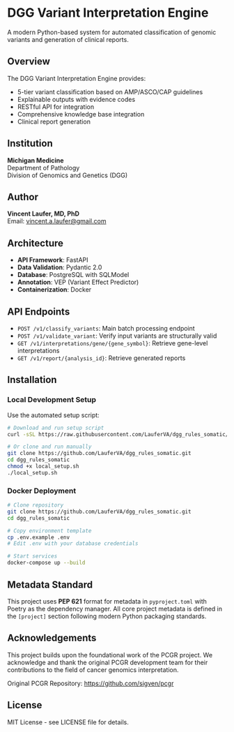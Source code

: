 # DGG Variant Interpretation Engine

A modern Python-based system for automated classification of genomic variants and generation of clinical reports.

## Overview

The DGG Variant Interpretation Engine provides:
- 5-tier variant classification based on AMP/ASCO/CAP guidelines
- Explainable outputs with evidence codes
- RESTful API for integration
- Comprehensive knowledge base integration
- Clinical report generation

## Institution

**Michigan Medicine**  
Department of Pathology  
Division of Genomics and Genetics (DGG)

## Author

**Vincent Laufer, MD, PhD**  
Email: vincent.a.laufer@gmail.com

## Architecture

- **API Framework**: FastAPI
- **Data Validation**: Pydantic 2.0
- **Database**: PostgreSQL with SQLModel
- **Annotation**: VEP (Variant Effect Predictor)
- **Containerization**: Docker

## API Endpoints

- `POST /v1/classify_variants`: Main batch processing endpoint
- `POST /v1/validate_variant`: Verify input variants are structurally valid
- `GET /v1/interpretations/gene/{gene_symbol}`: Retrieve gene-level interpretations
- `GET /v1/report/{analysis_id}`: Retrieve generated reports

## Installation

### Local Development Setup

Use the automated setup script:

```bash
# Download and run setup script
curl -sSL https://raw.githubusercontent.com/LauferVA/dgg_rules_somatic/main/local_setup.sh | bash

# Or clone and run manually
git clone https://github.com/LauferVA/dgg_rules_somatic.git
cd dgg_rules_somatic
chmod +x local_setup.sh
./local_setup.sh
```

### Docker Deployment

```bash
# Clone repository
git clone https://github.com/LauferVA/dgg_rules_somatic.git
cd dgg_rules_somatic

# Copy environment template
cp .env.example .env
# Edit .env with your database credentials

# Start services
docker-compose up --build
```

## Metadata Standard

This project uses **PEP 621** format for metadata in `pyproject.toml` with Poetry as the dependency manager. All core project metadata is defined in the `[project]` section following modern Python packaging standards.

## Acknowledgements

This project builds upon the foundational work of the PCGR project. We acknowledge and thank the original PCGR development team for their contributions to the field of cancer genomics interpretation.

Original PCGR Repository: https://github.com/sigven/pcgr

## License

MIT License - see LICENSE file for details.
